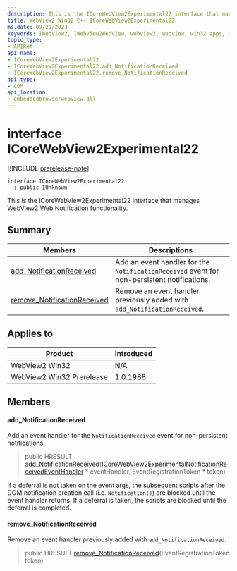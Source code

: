 ```yaml
---
description: This is the ICoreWebView2Experimental22 interface that manages WebView2 Web Notification functionality.
title: WebView2 Win32 C++ ICoreWebView2Experimental22
ms.date: 09/29/2023
keywords: IWebView2, IWebView2WebView, webview2, webview, win32 apps, win32, edge, ICoreWebView2, ICoreWebView2Controller, browser control, edge html, ICoreWebView2Experimental22
topic_type: 
- APIRef
api_name:
- ICoreWebView2Experimental22
- ICoreWebView2Experimental22.add_NotificationReceived
- ICoreWebView2Experimental22.remove_NotificationReceived
api_type:
- COM
api_location:
- embeddedbrowserwebview.dll
---
```


# interface ICoreWebView2Experimental22

[!INCLUDE [prerelease-note](../includes/prerelease-note.md)]

```
interface ICoreWebView2Experimental22
  : public IUnknown
```

This is the ICoreWebView2Experimental22 interface that manages WebView2 Web Notification functionality.

## Summary

 Members                        | Descriptions
--------------------------------|---------------------------------------------
[add_NotificationReceived](#add_notificationreceived) | Add an event handler for the `NotificationReceived` event for non-persistent notifications.
[remove_NotificationReceived](#remove_notificationreceived) | Remove an event handler previously added with `add_NotificationReceived`.

## Applies to

Product                         | Introduced
--------------------------------|---------------------------------------------
WebView2 Win32            |    N/A
WebView2 Win32 Prerelease |    1.0.1988

## Members

#### add_NotificationReceived

Add an event handler for the `NotificationReceived` event for non-persistent notifications.

> public HRESULT [add_NotificationReceived](#add_notificationreceived)([ICoreWebView2ExperimentalNotificationReceivedEventHandler](icorewebview2experimentalnotificationreceivedeventhandler.md) * eventHandler, EventRegistrationToken * token)

If a deferral is not taken on the event args, the subsequent scripts after the DOM notification creation call (i.e. `Notification()`) are blocked until the event handler returns. If a deferral is taken, the scripts are blocked until the deferral is completed.

#### remove_NotificationReceived

Remove an event handler previously added with `add_NotificationReceived`.

> public HRESULT [remove_NotificationReceived](#remove_notificationreceived)(EventRegistrationToken token)

